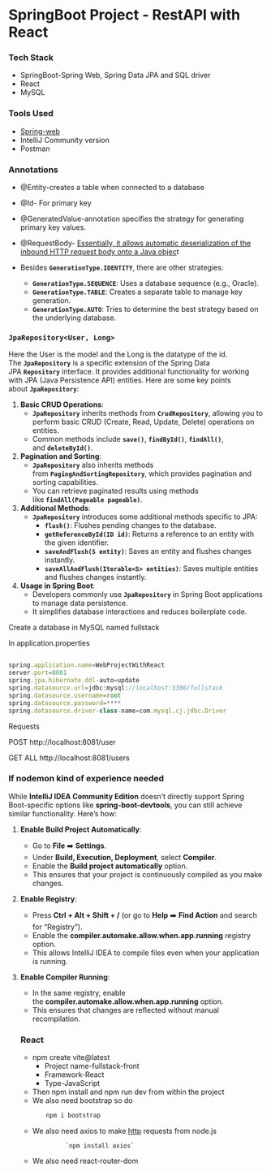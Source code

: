 # SpringBoot Project - RestAPI with React

### Tech Stack

- SpringBoot-Spring Web, Spring Data JPA and SQL driver
- React
- MySQL

### Tools Used

- [Spring-web](https://start.spring.io/)
- IntelliJ Community version
- Postman

### Annotations

- @Entity-creates a table when connected to a database
- @Id- For primary key
- @GeneratedValue-annotation specifies the strategy for generating primary key values.
- @RequestBody- [Essentially, it allows automatic deserialization of the inbound HTTP request body onto a Java objec](https://www.baeldung.com/spring-request-response-body)t

- Besides **`GenerationType.IDENTITY`**, there are other strategies:
    - **`GenerationType.SEQUENCE`**: Uses a database sequence (e.g., Oracle).
    - **`GenerationType.TABLE`**: Creates a separate table to manage key generation.
    - **`GenerationType.AUTO`**: Tries to determine the best strategy based on the underlying database.

### `JpaRepository<User, Long>`

Here the User is the model and the Long is the datatype of the id. The **`JpaRepository`** is a specific extension of the Spring Data JPA **`Repository`** interface. It provides additional functionality for working with JPA (Java Persistence API) entities. Here are some key points about **`JpaRepository`**:

1. **Basic CRUD Operations**:
    - **`JpaRepository`** inherits methods from **`CrudRepository`**, allowing you to perform basic CRUD (Create, Read, Update, Delete) operations on entities.
    - Common methods include **`save()`**, **`findById()`**, **`findAll()`**, and **`deleteById()`**.
2. **Pagination and Sorting**:
    - **`JpaRepository`** also inherits methods from **`PagingAndSortingRepository`**, which provides pagination and sorting capabilities.
    - You can retrieve paginated results using methods like **`findAll(Pageable pageable)`**.
3. **Additional Methods**:
    - **`JpaRepository`** introduces some additional methods specific to JPA:
        - **`flush()`**: Flushes pending changes to the database.
        - **`getReferenceById(ID id)`**: Returns a reference to an entity with the given identifier.
        - **`saveAndFlush(S entity)`**: Saves an entity and flushes changes instantly.
        - **`saveAllAndFlush(Iterable<S> entities)`**: Saves multiple entities and flushes changes instantly.
4. **Usage in Spring Boot**:
    - Developers commonly use **`JpaRepository`** in Spring Boot applications to manage data persistence.
    - It simplifies database interactions and reduces boilerplate code.

Create a database in MySQL named fullstack

In application.properties

```jsx

spring.application.name=WebProjectWithReact
server.port=8081
spring.jpa.hibernate.ddl-auto=update
spring.datasource.url=jdbc:mysql://localhost:3306/fullstack
spring.datasource.username=root
spring.datasource.password=****
spring.datasource.driver-class-name=com.mysql.cj.jdbc.Driver
```

Requests

POST  http://localhost:8081/user

GET ALL http://localhost:8081/users

### If nodemon kind of experience needed

 While **IntelliJ IDEA Community Edition** doesn’t directly support Spring Boot-specific options like **spring-boot-devtools**, you can still achieve similar functionality. Here’s how:

1. **Enable Build Project Automatically**:
    - Go to **File** ➡️ **Settings**.
    - Under **Build, Execution, Deployment**, select **Compiler**.
    - Enable the **Build project automatically** option.
    - This ensures that your project is continuously compiled as you make changes.
2. **Enable Registry**:
    - Press **Ctrl + Alt + Shift + /** (or go to **Help** ➡️ **Find Action** and search for “Registry”).
    - Enable the **compiler.automake.allow.when.app.running** registry option.
    - This allows IntelliJ IDEA to compile files even when your application is running.
3. **Enable Compiler Running**:
    - In the same registry, enable the **compiler.automake.allow.when.app.running** option.
    - This ensures that changes are reflected without manual recompilation.
    
    ### React
    
    - npm create vite@latest
        - Project name-fullstack-front
        - Framework-React
        - Type-JavaScript
    - Then npm install and npm run dev from within the project
    - We also need bootstrap so do
    
    ```jsx
           npm i bootstrap
    ```
    
    - We also need axios to make [http](https://nodejs.org/api/http.html) requests from node.js
    
                   `npm install axios`
    
    - We also need react-router-dom
